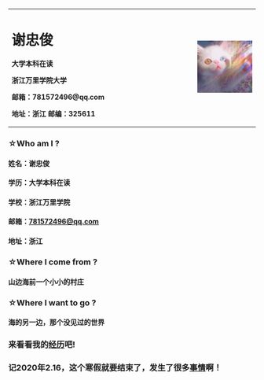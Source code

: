 <table border="0">
  <tr>
    <td width="75%">
      <h1>谢忠俊</h1>
      <p><b>大学本科在读</b></p>
      <p><b>浙江万里学院大学</b></p>
      <p><b>邮箱：781572496@qq.com</b></p>
      <p><b>地址：浙江 邮编：325611</b></p>
    </td>
    <td width="25%">
      <img src="mao.png" width="100%">  
    </td>
  </tr>
</table>

### ☆Who am I ?
#### 姓名：谢忠俊
#### 学历：大学本科在读
#### 学校：浙江万里学院
#### 邮箱：781572496@qq.com
#### 地址：浙江

### ☆Where I come from ?
#### 山边海前一个小小的村庄
 
### ☆Where I want to go ?
#### 海的另一边，那个没见过的世界

### 来看看我的[经历][1]吧!
[1]: jingli.md

### 记2020年2.16，这个寒假就要结束了，发生了很多[事情][2]啊！
[2]: shiqing.md
